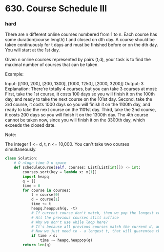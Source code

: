 # 630. Course Schedule III
### hard
There are n different online courses numbered from 1 to n. Each course has some duration(course length) t and closed on dth day. A course should be taken continuously for t days and must be finished before or on the dth day. You will start at the 1st day.

Given n online courses represented by pairs (t,d), your task is to find the maximal number of courses that can be taken.

Example:

Input: [[100, 200], [200, 1300], [1000, 1250], [2000, 3200]]
Output: 3
Explanation: 
There're totally 4 courses, but you can take 3 courses at most:
First, take the 1st course, it costs 100 days so you will finish it on the 100th day, and ready to take the next course on the 101st day.
Second, take the 3rd course, it costs 1000 days so you will finish it on the 1100th day, and ready to take the next course on the 1101st day. 
Third, take the 2nd course, it costs 200 days so you will finish it on the 1300th day. 
The 4th course cannot be taken now, since you will finish it on the 3300th day, which exceeds the closed date.
 

Note:

The integer 1 <= d, t, n <= 10,000.
You can't take two courses simultaneously.


```python
class Solution:
    # O nlogn time O n space
    def scheduleCourse(self, courses: List[List[int]]) -> int:
        courses.sort(key = lambda x: x[1])
        import heapq        
        q = []
        time = 0
        for course in courses:
            t = course[0]
            d = course[1]
            time += t
            heapq.heappush(q, -t)
            # If current course don't match, then we pop the longest course so far
            # All the previous courses still suffice
            # Why we don't use while loop here?
            # It's because all previous courses match the current d, and with + cur t, we exceed the limit d.
            # Now we just need to - a longest t, that will guarentee that we suffice the limit d
            if time > d:
                time += heapq.heappop(q)
        return len(q)
```